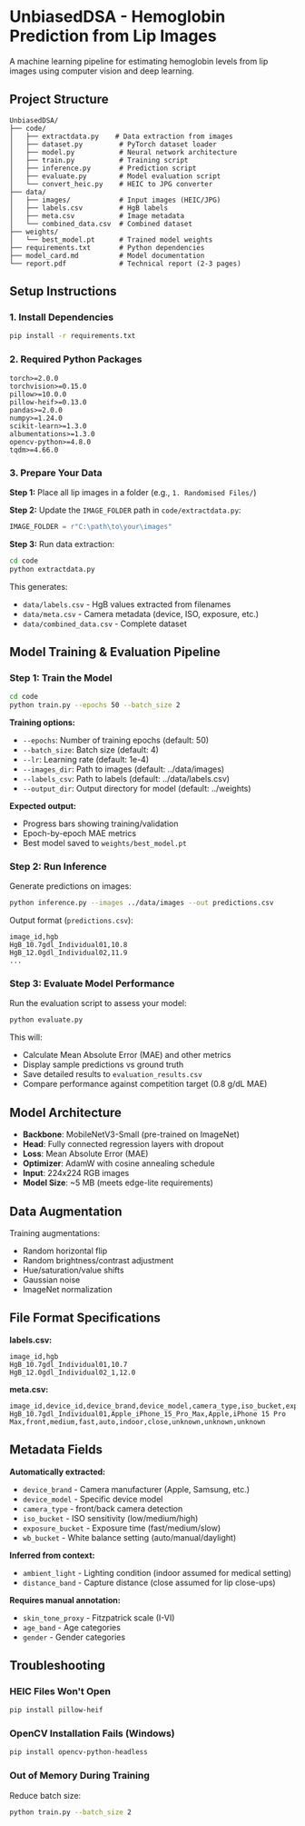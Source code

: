 # UnbiasedDSA - Hemoglobin Prediction from Lip Images

A machine learning pipeline for estimating hemoglobin levels from lip images using computer vision and deep learning.

## Project Structure
```
UnbiasedDSA/
├── code/
│   ├── extractdata.py    # Data extraction from images
│   ├── dataset.py         # PyTorch dataset loader
│   ├── model.py           # Neural network architecture
│   ├── train.py           # Training script
│   ├── inference.py       # Prediction script
│   ├── evaluate.py        # Model evaluation script
│   └── convert_heic.py    # HEIC to JPG converter
├── data/
│   ├── images/            # Input images (HEIC/JPG)
│   ├── labels.csv         # HgB labels
│   ├── meta.csv           # Image metadata
│   └── combined_data.csv  # Combined dataset
├── weights/
│   └── best_model.pt      # Trained model weights
├── requirements.txt       # Python dependencies
├── model_card.md          # Model documentation
└── report.pdf             # Technical report (2-3 pages)
```

## Setup Instructions

### 1. Install Dependencies
```bash
pip install -r requirements.txt
```

### 2. Required Python Packages
```
torch>=2.0.0
torchvision>=0.15.0
pillow>=10.0.0
pillow-heif>=0.13.0
pandas>=2.0.0
numpy>=1.24.0
scikit-learn>=1.3.0
albumentations>=1.3.0
opencv-python>=4.8.0
tqdm>=4.66.0
```

### 3. Prepare Your Data

**Step 1:** Place all lip images in a folder (e.g., `1. Randomised Files/`)

**Step 2:** Update the `IMAGE_FOLDER` path in `code/extractdata.py`:
```python
IMAGE_FOLDER = r"C:\path\to\your\images"
```

**Step 3:** Run data extraction:
```bash
cd code
python extractdata.py
```

This generates:
- `data/labels.csv` - HgB values extracted from filenames
- `data/meta.csv` - Camera metadata (device, ISO, exposure, etc.)
- `data/combined_data.csv` - Complete dataset

## Model Training & Evaluation Pipeline

### Step 1: Train the Model
```bash
cd code
python train.py --epochs 50 --batch_size 2
```

**Training options:**
- `--epochs`: Number of training epochs (default: 50)
- `--batch_size`: Batch size (default: 4)
- `--lr`: Learning rate (default: 1e-4)
- `--images_dir`: Path to images (default: ../data/images)
- `--labels_csv`: Path to labels (default: ../data/labels.csv)
- `--output_dir`: Output directory for model (default: ../weights)

**Expected output:**
- Progress bars showing training/validation
- Epoch-by-epoch MAE metrics
- Best model saved to `weights/best_model.pt`

### Step 2: Run Inference

Generate predictions on images:
```bash
python inference.py --images ../data/images --out predictions.csv
```

Output format (`predictions.csv`):
```csv
image_id,hgb
HgB_10.7gdl_Individual01,10.8
HgB_12.0gdl_Individual02,11.9
...
```

### Step 3: Evaluate Model Performance

Run the evaluation script to assess your model:
```bash
python evaluate.py
```

This will:
- Calculate Mean Absolute Error (MAE) and other metrics
- Display sample predictions vs ground truth
- Save detailed results to `evaluation_results.csv`
- Compare performance against competition target (0.8 g/dL MAE)

## Model Architecture

- **Backbone**: MobileNetV3-Small (pre-trained on ImageNet)
- **Head**: Fully connected regression layers with dropout
- **Loss**: Mean Absolute Error (MAE)
- **Optimizer**: AdamW with cosine annealing schedule
- **Input**: 224x224 RGB images
- **Model Size**: ~5 MB (meets edge-lite requirements)

## Data Augmentation

Training augmentations:
- Random horizontal flip
- Random brightness/contrast adjustment
- Hue/saturation/value shifts
- Gaussian noise
- ImageNet normalization

## File Format Specifications

**labels.csv:**
```csv
image_id,hgb
HgB_10.7gdl_Individual01,10.7
HgB_12.0gdl_Individual02_1,12.0
```

**meta.csv:**
```csv
image_id,device_id,device_brand,device_model,camera_type,iso_bucket,exposure_bucket,wb_bucket,ambient_light,distance_band,skin_tone_proxy,age_band,gender
HgB_10.7gdl_Individual01,Apple_iPhone_15_Pro_Max,Apple,iPhone 15 Pro Max,front,medium,fast,auto,indoor,close,unknown,unknown,unknown
```

## Metadata Fields

**Automatically extracted:**
- `device_brand` - Camera manufacturer (Apple, Samsung, etc.)
- `device_model` - Specific device model
- `camera_type` - front/back camera detection
- `iso_bucket` - ISO sensitivity (low/medium/high)
- `exposure_bucket` - Exposure time (fast/medium/slow)
- `wb_bucket` - White balance setting (auto/manual/daylight)

**Inferred from context:**
- `ambient_light` - Lighting condition (indoor assumed for medical setting)
- `distance_band` - Capture distance (close assumed for lip close-ups)

**Requires manual annotation:**
- `skin_tone_proxy` - Fitzpatrick scale (I-VI)
- `age_band` - Age categories
- `gender` - Gender categories


## Troubleshooting

### HEIC Files Won't Open
```bash
pip install pillow-heif
```

### OpenCV Installation Fails (Windows)
```bash
pip install opencv-python-headless
```

### Out of Memory During Training

Reduce batch size:
```bash
python train.py --batch_size 2
```
